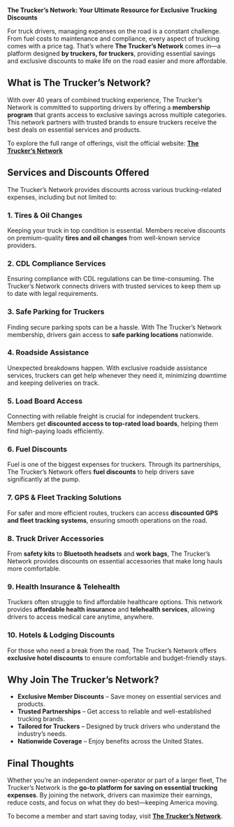 **The Trucker’s Network: Your Ultimate Resource for Exclusive Trucking Discounts**

For truck drivers, managing expenses on the road is a constant challenge. From fuel costs to maintenance and compliance, every aspect of trucking comes with a price tag. That’s where **The Trucker’s Network** comes in—a platform designed **by truckers, for truckers**, providing essential savings and exclusive discounts to make life on the road easier and more affordable.

## What is The Trucker’s Network?

With over 40 years of combined trucking experience, The Trucker’s Network is committed to supporting drivers by offering a **membership program** that grants access to exclusive savings across multiple categories. This network partners with trusted brands to ensure truckers receive the best deals on essential services and products.

To explore the full range of offerings, visit the official website: **[The Trucker’s Network](https://thetruckersnetwork.net/)**

## Services and Discounts Offered

The Trucker’s Network provides discounts across various trucking-related expenses, including but not limited to:

### 1. **Tires & Oil Changes**
Keeping your truck in top condition is essential. Members receive discounts on premium-quality **tires and oil changes** from well-known service providers.

### 2. **CDL Compliance Services**
Ensuring compliance with CDL regulations can be time-consuming. The Trucker’s Network connects drivers with trusted services to keep them up to date with legal requirements.

### 3. **Safe Parking for Truckers**
Finding secure parking spots can be a hassle. With The Trucker’s Network membership, drivers gain access to **safe parking locations** nationwide.

### 4. **Roadside Assistance**
Unexpected breakdowns happen. With exclusive roadside assistance services, truckers can get help whenever they need it, minimizing downtime and keeping deliveries on track.

### 5. **Load Board Access**
Connecting with reliable freight is crucial for independent truckers. Members get **discounted access to top-rated load boards**, helping them find high-paying loads efficiently.

### 6. **Fuel Discounts**
Fuel is one of the biggest expenses for truckers. Through its partnerships, The Trucker’s Network offers **fuel discounts** to help drivers save significantly at the pump.

### 7. **GPS & Fleet Tracking Solutions**
For safer and more efficient routes, truckers can access **discounted GPS and fleet tracking systems**, ensuring smooth operations on the road.

### 8. **Truck Driver Accessories**
From **safety kits** to **Bluetooth headsets** and **work bags**, The Trucker’s Network provides discounts on essential accessories that make long hauls more comfortable.

### 9. **Health Insurance & Telehealth**
Truckers often struggle to find affordable healthcare options. This network provides **affordable health insurance** and **telehealth services**, allowing drivers to access medical care anytime, anywhere.

### 10. **Hotels & Lodging Discounts**
For those who need a break from the road, The Trucker’s Network offers **exclusive hotel discounts** to ensure comfortable and budget-friendly stays.

## Why Join The Trucker’s Network?

- **Exclusive Member Discounts** – Save money on essential services and products.
- **Trusted Partnerships** – Get access to reliable and well-established trucking brands.
- **Tailored for Truckers** – Designed by truck drivers who understand the industry’s needs.
- **Nationwide Coverage** – Enjoy benefits across the United States.

## Final Thoughts

Whether you’re an independent owner-operator or part of a larger fleet, The Trucker’s Network is the **go-to platform for saving on essential trucking expenses**. By joining the network, drivers can maximize their earnings, reduce costs, and focus on what they do best—keeping America moving.

To become a member and start saving today, visit **[The Trucker’s Network](https://thetruckersnetwork.net/)**.

